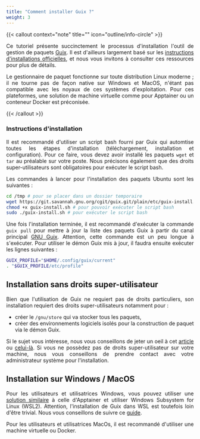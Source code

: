```yaml
---
title: "Comment installer Guix ?"
weight: 3
---
```


<div align="justify">

{{< callout context="note" title="" icon="outline/info-circle" >}}

Ce tutoriel présente succinctement le processus d'installation l'outil de gestion de paquets [Guix](https://guix.gnu.org/). Il est d'ailleurs largement basé sur les [instructions d'installations officielles](https://guix.gnu.org/manual/fr/html_node/Installation-binaire.html), et nous vous invitons à consulter ces ressources pour plus de détails.

Le gestionnaire de paquet fonctionne sur toute distribution Linux moderne ; il ne tourne pas de façon native sur Windows et MacOS, n'étant pas compatible avec les noyaux de ces systèmes d'exploitation. Pour ces plateformes, une solution de machine virtuelle comme pour Apptainer ou un conteneur Docker est préconisée.

{{< /callout >}}

### Instructions d'installation

Il est recommandé d'utiliser un script bash fourni par Guix qui automtise toutes les étapes d'installation (téléchargement, installation et configuration). Pour ce faire, vous devez avoir installé les paquets `wget` et `tar` au préalable sur votre poste. Nous précisons également que des droits super-utilisateurs sont obligatoires pour exécuter le script bash. 

Les commandes à lancer pour l'installation des paquets Ubuntu sont les suivantes :

```bash
cd /tmp # pour se placer dans un dossier temporaire
wget https://git.savannah.gnu.org/cgit/guix.git/plain/etc/guix-install.sh # pour télécharger le script bash d'installation
chmod +x guix-install.sh # pour pouvoir exécuter le script bash
sudo ./guix-install.sh # pour exécuter le script bash 
```

Une fois l'installation terminée, il est recommandé d'exécuter la commande `guix pull` pour mettre à jour la liste des paquets Guix à partir du canal principal [GNU Guix](https://hpc.guix.info/browse). Attention, cette commande est un peu longue à s'exécuter. Pour utiliser le démon Guix mis à jour, il faudra ensuite exécuter les lignes suivantes :

```bash
GUIX_PROFILE="$HOME/.config/guix/current"
. "$GUIX_PROFILE/etc/profile"
```

## Installation sans droits super-utilisateur

Bien que l'utilisation de Guix ne requiert pas de droits particuliers, son installation requiert des droits super-utilisateurs notamment pour :
* créer le `/gnu/store` qui va stocker tous les paquets,
* créer des environnements logiciels isolés pour la construction de paquet via le démon Guix.

Si le sujet vous intéresse, nous vous conseillons de jeter un oeil à cet [article](https://hpc.guix.info/blog/2017/09/reproducibility-and-root-privileges/) ou [celui-là](https://hpc.guix.info/blog/2017/10/using-guix-without-being-root/). Si vous ne possèdez pas de droits super-utilisateur sur votre machine, nous vous conseillons de prendre contact avec votre administrateur système pour l'installation.

## Installation sur Windows / MacOS

Pour les utilisateurs et utilisatrices Windows, vous pouvez utiliser une [solution similaire](/documentation/install/apptainer-windows) à celle d'Apptainer et utiliser Windows Subsystem for Linux (WSL2). Attention, l'installation de Guix dans WSL est toutefois loin d'être trivial. Nous vous conseillons de suivre ce [guide](https://gist.github.com/giuliano108/49ec5bd0a9339db98535bc793ceb5ab4).

Pour les utilisateurs et utilisatrices MacOs, il est recommandé d'utiliser une machine virtuelle ou Docker.

</div>